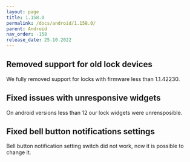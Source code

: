 ```yaml
---
layout: page
title: 1.158.0
permalink: /docs/android/1.158.0/
parent: Android
nav_order: -158
release_date: 25.10.2022
---
```


## Removed support for old lock devices
We fully removed support for locks with firmware less than 1.1.42230.

## Fixed issues with unresponsive widgets
On android versions less than 12 our lock widgets were unrensposible. 

## Fixed bell button notifications settings
Bell button notification setting switch did not work, now it is possible to change it.
